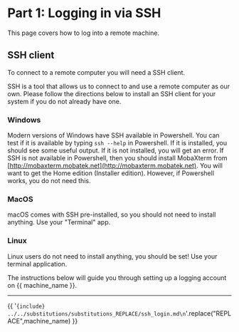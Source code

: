 # Part 1: Logging in via SSH

This page covers how to log into a remote machine.

## SSH client 

To connect to a remote computer you will need a SSH client.

SSH is a tool that allows us to connect to and use a remote computer as our own.
Please follow the directions below to install an SSH client for your system if you do not 
already have one.

### Windows

Modern versions of Windows have SSH available in Powershell. You can test if it is available by typing `ssh --help` in Powershell. If it is
installed, you should see some useful output. If it is not installed, you will get an error. If SSH is not available in Powershell, then
you should install MobaXterm from [http://mobaxterm.mobatek.net](http://mobaxterm.mobatek.net). You will want to get the Home edition (Installer edition). However, if Powershell works, you do not need this.


### MacOS

macOS comes with SSH pre-installed, so you should not need to install anything. Use your "Terminal" app.


### Linux

Linux users do not need to install anything, you should be set! Use your terminal application.

The instructions below will guide you through setting up a logging account on {{ machine_name }}.


---

{{  '```{include} ../../substitutions/substitutions_REPLACE/ssh_login.md\n```'.replace("REPLACE",machine_name) }}